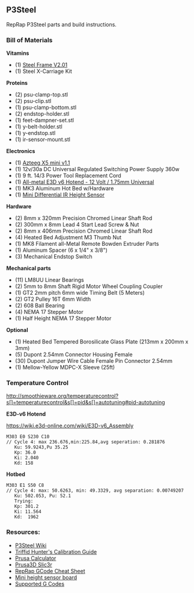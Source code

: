 P3Steel
---
RepRap P3Steel parts and build instructions.

### Bill of Materials

**Vitamins**

- (1) [Steel Frame V2.01](http://orballoprinting.com/en/frame/8-prusa-i3-steel-frame-p3steel.html)
- (1) Steel X-Carriage Kit

**Proteins**

- (2) psu-clamp-top.stl
- (2) psu-clip.stl
- (1) psu-clamp-bottom.stl
- (2) endstop-holder.stl
- (1) feet-dampner-set.stl
- (1) y-belt-holder.stl
- (1) y-endstop.stl
- (1) ir-sensor-mount.stl

**Electronics**

- (1) [Azteeg X5 mini v1.1](https://www.panucatt.com/azteeg_X5_mini_reprap_3d_printer_controller_p/ax5mini.htm)
- (1) 12v/30a DC Universal Regulated Switching Power Supply 360w
- (1) 9 ft. 14/3 Power Tool Replacement Cord
- (1) [All-metal E3D v6 Hotend - 12 Volt / 1.75mm Universal](https://www.filastruder.com/products/all-metal-e3d-v6-hotend)
- (1) MK3 Aluminum Hot Bed w/Hardware
- (1) [Mini Differential IR Height Sensor](https://www.filastruder.com/collections/electronics/products/mini-differential-ir-height-sensor)

**Hardware**

- (2) 8mm x 320mm Precision Chromed Linear Shaft Rod
- (2) 300mm x 8mm Lead 4 Start Lead Screw & Nut
- (2) 8mm x 406mm Precision Chromed Linear Shaft Rod
- (4) Heated Bed Adjustment M3 Thumb Nut
- (1) MK8 Filament all-Metal Remote Bowden Extruder Parts
- (1) Aluminum Spacer (6 x 1/4" x 3/8")
- (3) Mechanical Endstop Switch

**Mechanical parts**

- (11) LM8UU Linear Bearings 
- (2) 5mm to 8mm Shaft Rigid Motor Wheel Coupling Coupler 
- (1) GT2 2mm pitch 6mm wide Timing Belt (5 Meters)
- (2) GT2 Pulley 16T 6mm Width
- (2) 608 Ball Bearing
- (4) NEMA 17 Stepper Motor
- (1) Half Height NEMA 17 Stepper Motor

**Optional**

- (1) Heated Bed Tempered Borosilicate Glass Plate (213mm x 200mm x 3mm) 
- (5) Dupont 2.54mm Connector Housing Female
- (30) Dupont Jumper Wire Cable Female Pin Connector 2.54mm
- (1) Mellow-Yellow MDPC-X Sleeve (25ft)

### Temperature Control

http://smoothieware.org/temperaturecontrol?s[]=temperaturecontrol&s[]=pid&s[]=autotuning#pid-autotuning


**E3D-v6 Hotend**

https://wiki.e3d-online.com/wiki/E3D-v6_Assembly

```shell
M303 E0 S230 C10
// Cycle 4: max 236.676,min:225.84,avg seperation: 0.281876
   Ku: 59.9243,Pu 35.25
   Kp: 36.0
   Ki: 2.040
   Kd: 158
```

**Hotbed**

```shell
M303 E1 S50 C8
// Cycle 4: max: 50.6263, min: 49.3329, avg separation: 0.00749207
   Ku: 502.053, Pu: 52.1
   Trying:
   Kp: 301.2
   Ki: 11.564
   Kd:  1962
```

### Resources:
- [P3Steel Wiki](http://reprap.org/wiki/P3Steel)
- [Triffid Hunter's Calibration Guide](http://reprap.org/wiki/Triffid_Hunter's_Calibration_Guide)
- [Prusa Calculator](http://www.prusaprinters.org/calculator/)
- [Prusa3D Slic3r](https://github.com/prusa3d/Slic3r)
- [RepRap GCode Cheat Sheet](https://thingiverse-production-new.s3.amazonaws.com/assets/87/b0/2c/f5/4c/CheatSheet.pdf)
- [Mini height sensor board](https://miscsolutions.wordpress.com/mini-height-sensor-board/)
- [Supported G Codes](http://smoothieware.org/supported-g-codes?s[]=gcode)
